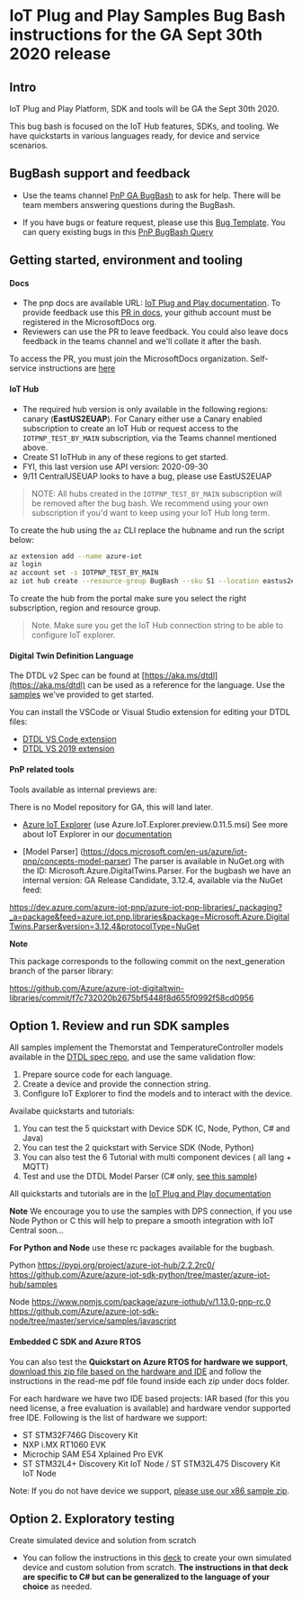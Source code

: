 <!-- markdownlint-disable MD033 -->
# IoT Plug and Play Samples Bug Bash instructions for the GA Sept 30th 2020 release

## Intro

IoT Plug and Play Platform, SDK and tools will be GA the Sept 30th 2020.

This bug bash is focused on the  IoT Hub features, SDKs, and tooling. We have quickstarts in various languages ready, for device and service scenarios.

## BugBash support and feedback

- Use the teams channel [PnP GA BugBash](https://teams.microsoft.com/l/meetup-join/19%3ameeting_M2I2NDc5OGItZmU4MC00MWU4LWE1MTQtNDI2YWE0MTlmZmYx%40thread.v2/0?context=%7b%22Tid%22%3a%2272f988bf-86f1-41af-91ab-2d7cd011db47%22%2c%22Oid%22%3a%22a43f0cf6-a7bc-4985-aa0b-37503f8ea92a%22%7d) to ask for help. There will be team members answering questions during the BugBash.

- If you have bugs or feature request, please use this [Bug Template](https://msazure.visualstudio.com/One/_workitems/create/Bug?templateId=588f0905-1848-4c0a-9525-8e0be8cae7f0&ownerId=f0be8f47-90b7-4440-852e-4d5401b257cf). You can query existing bugs in this [PnP BugBash Query](https://msazure.visualstudio.com/One/_queries/query-edit/a922de67-413f-4f4b-9187-29739cc310b8/)

## Getting started, environment and tooling

#### Docs

- The pnp docs are available URL: [IoT Plug and Play documentation](https://review.docs.microsoft.com/en-us/azure/iot-pnp/?branch=pr-en-us-129259). To provide feedback use this [PR in docs](https://github.com/MicrosoftDocs/azure-docs-pr/pull/120981), your github account must be registered in the MicrosoftDocs org.
- Reviewers can use the PR to leave feedback. You could also leave docs feedback in the teams channel and we'll collate it after the bash.

To access the PR, you must join the MicrosoftDocs organization. Self-service instructions are [here](https://review.docs.microsoft.com/en-us/help/contribute/contribute-get-started-setup-github)


#### IoT Hub

- The required hub version is only available in the following regions: canary (**EastUS2EUAP**). For Canary either use a Canary enabled subscription to create an IoT Hub or request access to the `IOTPNP_TEST_BY_MAIN` subscription, via the Teams channel mentioned above.
- Create S1 IoTHub in any of these regions to get started.
- FYI, this last version use API version: 2020-09-30
- 9/11 CentralUSEUAP looks to have a bug, please use EastUS2EUAP

>NOTE: All hubs created in the `IOTPNP_TEST_BY_MAIN` subscription will be removed after the bug bash. We recommend using your own subscription if you'd want to keep using your IoT Hub long term.

To create the hub using the `az` CLI replace the hubname and run the script below:

```bash
az extension add --name azure-iot
az login
az account set -s IOTPNP_TEST_BY_MAIN
az iot hub create --resource-group BugBash --sku S1 --location eastus2euap --partition-count 4 --name <alias-hub-name>
```

To create the hub from the portal make sure you select the right subscription, region and resource group.

> Note. Make sure you get the IoT Hub connection string to be able to configure IoT explorer.

#### Digital Twin Definition Language

The DTDL v2 Spec can be found at [https://aka.ms/dtdl](https://aka.ms/dtdl) can be used as a reference for the language. Use the [samples](https://github.com/Azure/opendigitaltwins-dtdl/tree/master/DTDL/v2/samples) we've provided to get started.

You can install the VSCode or Visual Studio extension for editing your DTDL files:
- [DTDL VS Code extension](https://marketplace.visualstudio.com/items?itemName=vsciot-vscode.vscode-dtdl)
- [DTDL VS 2019 extension](https://marketplace.visualstudio.com/items?itemName=vsc-iot.vs16dtdllanguagesupport)

#### PnP related tools

Tools available as internal previews are:

There is no Model repository for GA, this will land later.

- [Azure IoT Explorer]( https://github.com/YingXue/azure-iot-explorer/releases/tag/v0.11.5) (use Azure.IoT.Explorer.preview.0.11.5.msi)
 See more about IoT Explorer in our [documentation](https://review.docs.microsoft.com/en-us/azure/iot-pnp/?branch=pr-en-us-129259/howto-use-iot-explorer#use-azure-iot-explorer)

- [Model Parser] (https://docs.microsoft.com/en-us/azure/iot-pnp/concepts-model-parser) The parser is available in NuGet.org with the ID: Microsoft.Azure.DigitalTwins.Parser. For the bugbash we have an internal version: GA Release Candidate, 3.12.4,  available via the NuGet feed:

https://dev.azure.com/azure-iot-pnp/azure-iot-pnp-libraries/_packaging?_a=package&feed=azure.iot.pnp.libraries&package=Microsoft.Azure.DigitalTwins.Parser&version=3.12.4&protocolType=NuGet 

**Note**

This package corresponds to the following commit on the next_generation branch of the parser library:

https://github.com/Azure/azure-iot-digitaltwin-libraries/commit/f7c732020b2675bf5448f8d655f0992f58cd0956


## Option 1. Review and run SDK samples

All samples implement the Themorstat and TemperatureController models available in the [DTDL spec repo](https://github.com/Azure/opendigitaltwins-dtdl/tree/master/DTDL/v2/samples), and use the same validation flow:

1. Prepare source code for each language.
2. Create a device and provide the connection string.
3. Configure IoT Explorer to find the models and to interact with the device.

Availabe quickstarts and tutorials:

1. You can test the 5 quickstart with Device SDK  (C, Node, Python, C# and Java)
1. You can test the 2 quickstart with Service SDK (Node, Python)
1. You can also test the 6 Tutorial with multi component devices ( all lang + MQTT)
1. Test and use the DTDL Model Parser (C# only, [see this sample](https://docs.microsoft.com/en-us/azure/iot-pnp/concepts-model-parser))

All quickstarts and tutorials are in the [IoT Plug and Play documentation](https://docs.microsoft.com/en-us/azure/iot-pnp/)

**Note** We encourage you to use the samples with DPS connection, if you use Node Python or C this will help to prepare a smooth integration with IoT Central soon...

**For Python and Node** use these rc packages available for the bugbash.

Python
https://pypi.org/project/azure-iot-hub/2.2.2rc0/
https://github.com/Azure/azure-iot-sdk-python/tree/master/azure-iot-hub/samples

Node
https://www.npmjs.com/package/azure-iothub/v/1.13.0-pnp-rc.0
https://github.com/Azure/azure-iot-sdk-node/tree/master/service/samples/javascript


#### Embedded C SDK and Azure RTOS

You can also test the **Quickstart on Azure RTOS for hardware we support**, [download this zip file based on the hardware and IDE](https://microsoft-my.sharepoint.com/:f:/p/liydu/EjI0F-b7aLdNhkT6AGnlvh4B9xixZzjN77CVO1zWZSNp4Q?e=F6pbWn) and follow the instructions in the read-me pdf file found inside each zip under docs folder.

For each hardware we have two IDE based projects: IAR based (for this you need license, a free evaluation is available) and hardware vendor supported free IDE. Following is the list of hardware we support:

- ST STM32F746G Discovery Kit
- NXP i.MX RT1060 EVK
- Microchip SAM E54 Xplained Pro EVK
- ST STM32L4+ Discovery Kit IoT Node / ST STM32L475 Discovery Kit IoT Node

Note: If you do not have device we support, [please use our x86 sample zip](https://microsoft-my.sharepoint.com/:u:/p/liydu/EelTa3DrQuxCnqcnVWYp6yABb1Tf7W3krLzsiSpYCE6FTg?e=PyKCSK).

## Option 2. Exploratory testing

Create simulated device and solution from scratch

- You can follow the instructions in this [deck](https://microsoft.sharepoint.com/:p:/t/PnPCross-TeamCore/Ed9pGHB_AaxIgisKioEHSygB2mADMo2vPSQJZK0lKBnFKQ?e=VZ1ztQ) to create your own simulated device and custom solution from scratch. **The instructions in that deck are specific to C# but can be generalized to the language of your choice** as needed.
